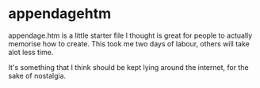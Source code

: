 # appendagehtm
appendage.htm is a little starter file I thought is great for people to actually memorise how to create. This took me two days of labour, others will take alot less time.

It's something that I think should be kept lying around the internet, for the sake of  nostalgia.
